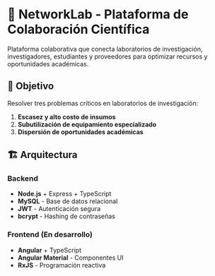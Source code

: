 # 🔬 NetworkLab - Plataforma de Colaboración Científica

Plataforma colaborativa que conecta laboratorios de investigación, investigadores, estudiantes y proveedores para optimizar recursos y oportunidades académicas.

## 🎯 Objetivo

Resolver tres problemas críticos en laboratorios de investigación:
1. **Escasez y alto costo de insumos**
2. **Subutilización de equipamiento especializado** 
3. **Dispersión de oportunidades académicas**

## 🏗️ Arquitectura

### Backend
- **Node.js** + Express + TypeScript
- **MySQL** - Base de datos relacional
- **JWT** - Autenticación segura
- **bcrypt** - Hashing de contraseñas

### Frontend (En desarrollo)
- **Angular** + TypeScript
- **Angular Material** - Componentes UI
- **RxJS** - Programación reactiva
